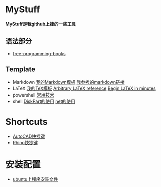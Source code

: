 <!-- Makedown Template -->
<!-- 模板文件 2019.10.10 -->
# MyStuff
**MyStuff是我github上挂的一些工具**
## 语法部分
- [free-programming-books](https://ebookfoundation.github.io/free-programming-books/free-programming-books.html "很全的语言链接")
## Template
- Markdown
[我的Markdown模板](Template/MyMarkdownTemp.md "模板文件链接")
[我参考的markdown链接](https://www.runoob.com/markdown/md-tutorial.html)
- LaTeX
[我的TeX模板](Template\CalTemp.tex "模板文件链接")
[Arbitrary LaTeX reference](http://latex.knobs-dials.com/)
[Begin LaTeX in minutes](https://github.com/luong-komorebi/Begin-Latex-in-minutes)
- powershell
[常用技术](PowershellFile.ps1)
- shell
[DiskPart的使用](DiskPart.md)
[net的使用](Net.md)
# Shortcuts
- [AutoCAD快捷键](ShortCuts/AutoCADShortCuts.lsp)
- [Rhino快捷键](RhinoShortCuts.txt)
  
# 安装配置
- [ubuntu上程序安装文件](vimFile.txt)



